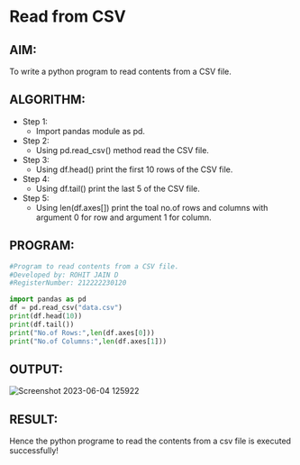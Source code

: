 # Read from CSV

## AIM:
To write a python program to read contents from a CSV file.
## ALGORITHM:
- Step 1:  
  - Import pandas module as pd. 
- Step 2:  
  - Using pd.read_csv() method read the CSV file.
- Step 3:  
  - Using df.head() print the first 10 rows of the CSV file.
- Step 4:  
  - Using df.tail() print the last 5 of the CSV file.
- Step 5:  
  - Using len(df.axes[]) print the toal no.of rows and columns with argument 0 for row and argument 1 for column.

## PROGRAM:
```Python
#Program to read contents from a CSV file.
#Developed by: ROHIT JAIN D
#RegisterNumber: 212222230120

```  


```Python
import pandas as pd
df = pd.read_csv("data.csv")
print(df.head(10))
print(df.tail())
print("No.of Rows:",len(df.axes[0]))
print("No.of Columns:",len(df.axes[1]))
```
## OUTPUT:
![Screenshot 2023-06-04 125922](https://github.com/ROHITJAIND/Read-CSV-File/assets/118707073/e6ecec2c-dab4-4e4b-899b-48834d5ec733)

## RESULT:
Hence the python programe to read the contents from a csv file is executed successfully!
